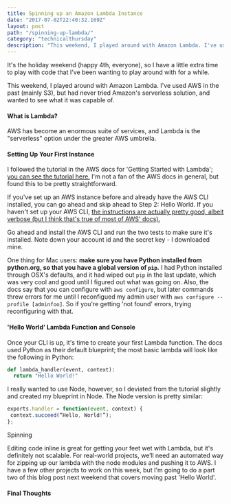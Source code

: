 ```yaml
---
title: Spinning up an Amazon Lambda Instance
date: "2017-07-02T22:40:32.169Z"
layout: post
path: "/spinning-up-lambda/"
category: "technicalthursday"
description: "This weekend, I played around with Amazon Lambda. I've used AWS in the past (mainly S3), but had never tried Amazon's serverless solution, and wanted to see what it was capable of."
---
```


It's the holiday weekend (happy 4th, everyone), so I have a little extra time to play with code that I've been wanting to play around with for a while.

This weekend, I played around with Amazon Lambda. I've used AWS in the past (mainly S3), but had never tried Amazon's serverless solution, and wanted to see what it was capable of.

#### What is Lambda?

AWS has become an enormous suite of services, and Lambda is the "serverless" option under the greater AWS umbrella.

#### Setting Up Your First Instance

I followed the tutorial in the AWS docs for 'Getting Started with Lambda'; [you can see the tutorial here.](http://docs.aws.amazon.com/lambda/latest/dg/getting-started.html) I'm not a fan of the AWS docs in general, but found this to be pretty straightforward.

If you've set up an AWS instance before and already have the AWS CLI installed, you can go ahead and skip ahead to Step 2: Hello World. If you haven't set up your AWS CLI, [the instructions are actually pretty good, albeit verbose (but I think that's true of most of AWS' docs).](http://docs.aws.amazon.com/cli/latest/userguide/cli-chap-getting-started.html#cli-quick-configuration)

Go ahead and install the AWS CLI and run the two tests to make sure it's installed. Note down your account id and the secret key - I downloaded mine.

One thing for Mac users: **make sure you have Python installed from python.org, so that you have a global version of `pip`.** I had Python installed through OSX's defaults, and it had wiped out `pip` in the last update, which was very cool and good until I figured out what was going on. Also, the docs say that you can configure with `aws configure`, but later commands threw errors for me until I reconfigued my admin user with `aws configure --profile [adminfoo]`. So if you're getting 'not found' errors, trying reconfiguring with that.

#### 'Hello World' Lambda Function and Console

Once your CLI is up, it's time to create your first Lambda function. The docs used Python as their default blueprint; the most basic lambda will look like the following in Python:

```py
def lambda_handler(event, context):
  return "Hello World!"
```

I really wanted to use Node, however, so I deviated from the tutorial slightly and created my blueprint in Node. The Node version is pretty similar:

```js
exports.handler = function(event, context) {
 context.succeed(“Hello, World!”);
};
```

Spinning

Editing code inline is great for getting your feet wet with Lambda, but it's definitely not scalable. For real-world projects, we’ll need an automated way for zipping up our lambda with the node modules and pushing it to AWS. I have a few other projects to work on this week, but I'm going to do a part two of this blog post next weekend that covers moving past 'Hello World'.

#### Final Thoughts


